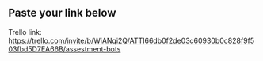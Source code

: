 ## Paste your link below

Trello link: https://trello.com/invite/b/WiANqi2Q/ATTI66db0f2de03c60930b0c828f9f503fbd5D7EA66B/assestment-bots

